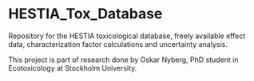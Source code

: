 # HESTIA_Tox_Database
Repository for the HESTIA toxicological database, freely available effect data, characterization factor calculations and uncertainty analysis.

This project is part of research done by Oskar Nyberg, PhD student in Ecotoxicology at Stockholm University.
